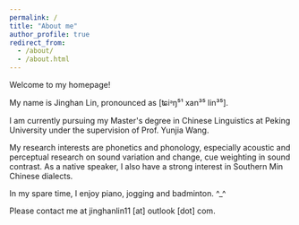 ```yaml
---
permalink: /
title: "About me"
author_profile: true
redirect_from: 
  - /about/
  - /about.html
---
```




Welcome to my homepage!

My name is Jinghan Lin, pronounced as [ʨiᵊŋ⁵¹ xan³⁵ lin³⁵].

I am currently pursuing my Master's degree in Chinese Linguistics at Peking University under the supervision of Prof. Yunjia Wang. 

My research interests are phonetics and phonology, especially acoustic and perceptual research on sound variation and change, cue weighting in sound contrast. As a native speaker, I also have a strong interest in Southern Min Chinese dialects.

In my spare time, I enjoy piano, jogging and badminton.  ^_^

Please contact me at jinghanlin11 [at] outlook [dot] com.
